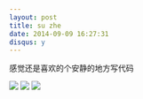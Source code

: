 ```yaml
---
layout: post
title: su zhe
date: 2014-09-09 16:27:31
disqus: y
---
```


感觉还是喜欢的个安静的地方写代码 

![](http://lidashuang.u.qiniudn.com/2014-09-08%2011.29.22.jpg)
![](http://lidashuang.u.qiniudn.com/2014-09-08%2009.33.52.jpg)
![](http://lidashuang.u.qiniudn.com/2014-09-08%2009.33.29.jpg)
